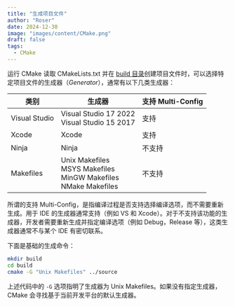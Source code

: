 ```yaml
---
title: "生成项目文件"
author: "Roser"
date: 2024-12-30
image: "images/content/CMake.png"
draft: false
tags:
  - CMake
---
```

运行 CMake 读取 CMakeLists.txt 并在 [build 目录](CMake%20项目结构.md)创建项目文件时，可以选择特定项目文件的生成器（*Generator*），通常有以下几类生成器：

| 类别            | 生成器                                                                    | 支持 Multi-Config |
| ------------- | ---------------------------------------------------------------------- | --------------- |
| Visual Studio | Visual Studio 17 2022<br>Visual Studio 15 2017                         | 支持              |
| Xcode         | Xcode                                                                  | 支持              |
| Ninja         | Ninja                                                                  | 不支持             |
| Makefiles     | Unix Makefiles<br>MSYS Makefiles<br>MinGW Makefiles<br>NMake Makefiles | 不支持             |
所谓的支持 Multi-Config，是指编译过程是否支持选择编译选项，而不需要重新生成。用于 IDE 的生成器通常支持（例如 VS 和 Xcode）。对于不支持该功能的生成器，开发者需要重新生成并指定编译选项（例如 Debug，Release 等），这类生成器通常不与某个 IDE 有密切联系。

下面是基础的生成命令：

```bash
mkdir build
cd build
cmake -G "Unix Makefiles" ../source
```

上述代码中的 `-G` 选项指明了生成器为 Unix Makefiles。如果没有指定生成器，CMake 会寻找基于当前开发平台的默认生成器。